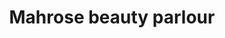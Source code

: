 ---
title: "Mahrose beauty parlour"
url: /karachi/mahrose-beauty-parlour-malir-cantt-road/
shop: Kosmetik
---